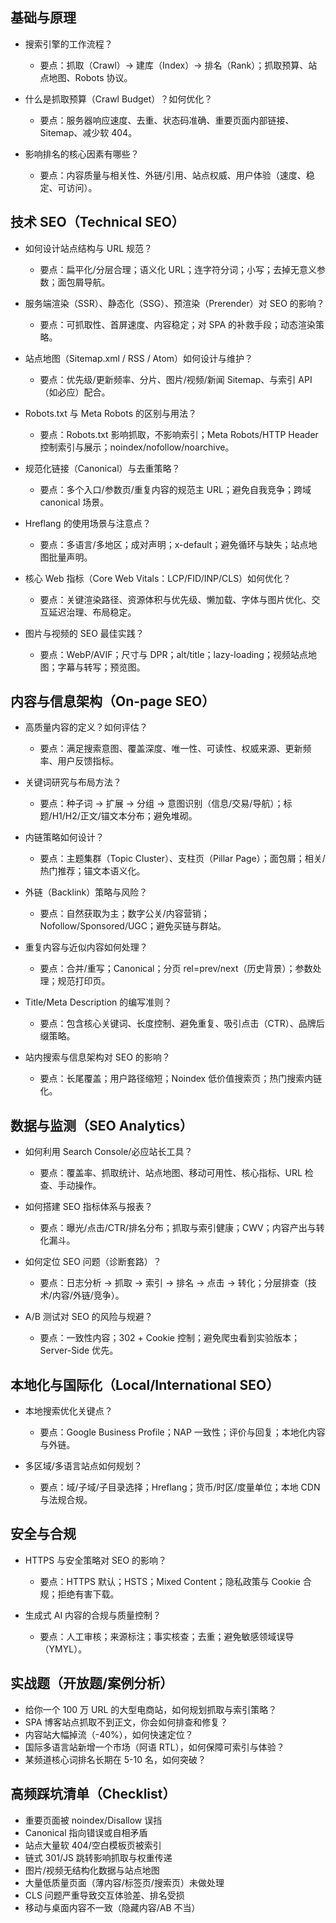 ## 基础与原理

- 搜索引擎的工作流程？

  - 要点：抓取（Crawl）→ 建库（Index）→ 排名（Rank）；抓取预算、站点地图、Robots 协议。

- 什么是抓取预算（Crawl Budget）？如何优化？

  - 要点：服务器响应速度、去重、状态码准确、重要页面内部链接、Sitemap、减少软 404。

- 影响排名的核心因素有哪些？

  - 要点：内容质量与相关性、外链/引用、站点权威、用户体验（速度、稳定、可访问）。

## 技术 SEO（Technical SEO）

- 如何设计站点结构与 URL 规范？

  - 要点：扁平化/分层合理；语义化 URL；连字符分词；小写；去掉无意义参数；面包屑导航。

- 服务端渲染（SSR）、静态化（SSG）、预渲染（Prerender）对 SEO 的影响？

  - 要点：可抓取性、首屏速度、内容稳定；对 SPA 的补救手段；动态渲染策略。

- 站点地图（Sitemap.xml / RSS / Atom）如何设计与维护？

  - 要点：优先级/更新频率、分片、图片/视频/新闻 Sitemap、与索引 API（如必应）配合。

- Robots.txt 与 Meta Robots 的区别与用法？

  - 要点：Robots.txt 影响抓取，不影响索引；Meta Robots/HTTP Header 控制索引与展示；noindex/nofollow/noarchive。

- 规范化链接（Canonical）与去重策略？

  - 要点：多个入口/参数页/重复内容的规范主 URL；避免自我竞争；跨域 canonical 场景。

- Hreflang 的使用场景与注意点？

  - 要点：多语言/多地区；成对声明；x-default；避免循环与缺失；站点地图批量声明。

- 核心 Web 指标（Core Web Vitals：LCP/FID/INP/CLS）如何优化？

  - 要点：关键渲染路径、资源体积与优先级、懒加载、字体与图片优化、交互延迟治理、布局稳定。

- 图片与视频的 SEO 最佳实践？

  - 要点：WebP/AVIF；尺寸与 DPR；alt/title；lazy-loading；视频站点地图；字幕与转写；预览图。

## 内容与信息架构（On-page SEO）

- 高质量内容的定义？如何评估？

  - 要点：满足搜索意图、覆盖深度、唯一性、可读性、权威来源、更新频率、用户反馈指标。

- 关键词研究与布局方法？

  - 要点：种子词 → 扩展 → 分组 → 意图识别（信息/交易/导航）；标题/H1/H2/正文/锚文本分布；避免堆砌。

- 内链策略如何设计？

  - 要点：主题集群（Topic Cluster）、支柱页（Pillar Page）；面包屑；相关/热门推荐；锚文本语义化。

- 外链（Backlink）策略与风险？

  - 要点：自然获取为主；数字公关/内容营销；Nofollow/Sponsored/UGC；避免买链与群站。

- 重复内容与近似内容如何处理？

  - 要点：合并/重写；Canonical；分页 rel=prev/next（历史背景）；参数处理；规范打印页。

- Title/Meta Description 的编写准则？

  - 要点：包含核心关键词、长度控制、避免重复、吸引点击（CTR）、品牌后缀策略。

- 站内搜索与信息架构对 SEO 的影响？
  - 要点：长尾覆盖；用户路径缩短；Noindex 低价值搜索页；热门搜索内链化。

## 数据与监测（SEO Analytics）

- 如何利用 Search Console/必应站长工具？

  - 要点：覆盖率、抓取统计、站点地图、移动可用性、核心指标、URL 检查、手动操作。

- 如何搭建 SEO 指标体系与报表？

  - 要点：曝光/点击/CTR/排名分布；抓取与索引健康；CWV；内容产出与转化漏斗。

- 如何定位 SEO 问题（诊断套路）？

  - 要点：日志分析 → 抓取 → 索引 → 排名 → 点击 → 转化；分层排查（技术/内容/外链/竞争）。

- A/B 测试对 SEO 的风险与规避？
  - 要点：一致性内容；302 + Cookie 控制；避免爬虫看到实验版本；Server-Side 优先。

## 本地化与国际化（Local/International SEO）

- 本地搜索优化关键点？

  - 要点：Google Business Profile；NAP 一致性；评价与回复；本地化内容与外链。

- 多区域/多语言站点如何规划？
  - 要点：域/子域/子目录选择；Hreflang；货币/时区/度量单位；本地 CDN 与法规合规。

## 安全与合规

- HTTPS 与安全策略对 SEO 的影响？

  - 要点：HTTPS 默认；HSTS；Mixed Content；隐私政策与 Cookie 合规；拒绝有害下载。

- 生成式 AI 内容的合规与质量控制？
  - 要点：人工审核；来源标注；事实核查；去重；避免敏感领域误导（YMYL）。

## 实战题（开放题/案例分析）

- 给你一个 100 万 URL 的大型电商站，如何规划抓取与索引策略？
- SPA 博客站点抓取不到正文，你会如何排查和修复？
- 内容站大幅掉流（-40%），如何快速定位？
- 国际多语言站新增一个市场（阿语 RTL），如何保障可索引与体验？
- 某频道核心词排名长期在 5-10 名，如何突破？

## 高频踩坑清单（Checklist）

- 重要页面被 noindex/Disallow 误挡
- Canonical 指向错误或自相矛盾
- 站点大量软 404/空白模板页被索引
- 链式 301/JS 跳转影响抓取与权重传递
- 图片/视频无结构化数据与站点地图
- 大量低质量页面（薄内容/标签页/搜索页）未做处理
- CLS 问题严重导致交互体验差、排名受损
- 移动与桌面内容不一致（隐藏内容/AB 不当）
